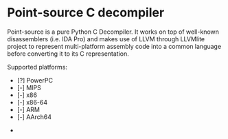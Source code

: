 Point-source C decompiler
=========================

Point-source is a pure Python C Decompiler. It works on top of well-known
disassemblers (i.e. IDA Pro) and makes use of LLVM through LLVMlite project to
represent multi-platform assembly code into a common language before converting 
it to its C representation.

Supported platforms:

* [?] PowerPC
* [-] MIPS
* [-] x86
* [-] x86-64
* [-] ARM
* [-] AArch64

-
